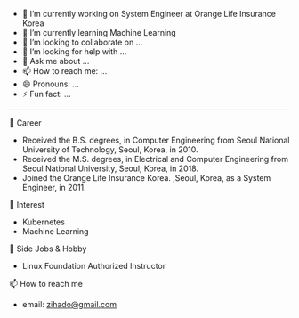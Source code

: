 - 🔭 I’m currently working on System Engineer at Orange Life Insurance Korea
- 🌱 I’m currently learning Machine Learning
- 👯 I’m looking to collaborate on ...
- 🤔 I’m looking for help with ...
- 💬 Ask me about ...
- 📫 How to reach me: ...
- 😄 Pronouns: ...
- ⚡ Fun fact: ...
----
🔭 Career
 * Received the B.S. degrees, in Computer Engineering from Seoul National University of Technology, Seoul, Korea, in 2010.
 * Received the M.S. degrees, in Electrical and Computer Engineering from Seoul National University, Seoul, Korea, in 2018.
 * Joined the Orange Life Insurance Korea. ,Seoul, Korea, as a System Engineer, in 2011.

🌱 Interest
 * Kubernetes
 * Machine Learning

👯 Side Jobs & Hobby
 * Linux Foundation Authorized Instructor

📫 How to reach me
 * email: zihado@gmail.com
